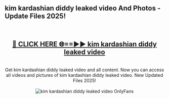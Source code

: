 <h2>kim kardashian diddy leaked video And Photos - Update Files 2025!</h2>
<br>
<div align="center">
<h2><a href="https://linkcuts.com/hfmhzwbr" rel="nofollow">🔴 CLICK HERE 🌐==►► kim kardashian diddy leaked video</a></h2>
<br>
Get kim kardashian diddy leaked video and all content. Now you can access all videos and pictures of kim kardashian diddy leaked video. New Updated Files 2025!
<br>
<br>
<a href="https://linkcuts.com/hfmhzwbr" rel="nofollow" data-target="animated-image.originalLink"><img src="https://i.ibb.co.com/WyWwxjT/player-gif2.gif" alt="kim kardashian diddy leaked video OnlyFans" style="max-width: 100%; display: inline-block;" data-target="animated-image.originalImage"></a>
</div>
<br>